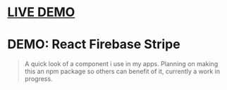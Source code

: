 <a href="https://demo-react-firebase-stripe.gerardg.dev" target="blank"><h1>LIVE DEMO</h1></a>

# DEMO: React Firebase Stripe

> A quick look of a component i use in my apps. Planning on making this an npm package so others can benefit of it, currently a work in progress.
